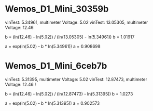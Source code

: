 # Wemos_D1_Mini_30359b

vinTest: 5.34961, multimeter Voltage: 5.02
vinTest: 13.05305, multimeter Voltage: 12.46

b = (ln(12.46) - ln(5.02)) / (ln(13.05305) - ln(5.34961))
b = 1.01917

a = exp(ln(5.02) - b \* ln(5.34961))
a = 0.908698

# Wemos_D1_Mini_6ceb7b

vinTest: 5.31395, multimeter Voltage: 5.02
vinTest: 12.87473, multimeter Voltage: 12.46 !

b = (ln(12.46) - ln(5.02)) / (ln(12.87473) - ln(5.31395))
b = 1.0273

a = exp(ln(5.02) - b \* ln(5.31395))
a = 0.902573
